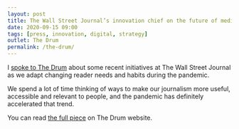```yaml
---
layout: post
title: The Wall Street Journal’s innovation chief on the future of media in a pandemic
date: 2020-09-15 09:00
tags: [press, innovation, digital, strategy]
outlet: The Drum
permalink: /the-drum/
---
```

I [spoke to The Drum](https://www.thedrum.com/news/2020/11/10/the-wall-street-journal-s-innovation-chief-the-future-media-pandemic) about some recent initiatives at The Wall Street Journal as we adapt changing reader needs and habits during the pandemic.

We spend a lot of time thinking of ways to make our journalism more useful, accessible and relevant to people, and the pandemic has definitely accelerated that trend.

You can read [the full piece](https://www.thedrum.com/news/2020/11/10/the-wall-street-journal-s-innovation-chief-the-future-media-pandemic) on The Drum website. 

